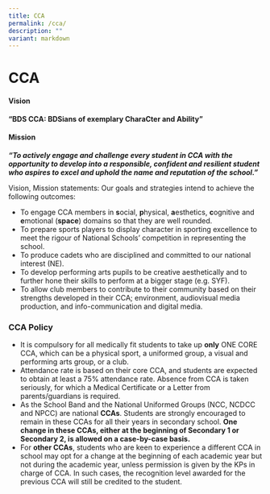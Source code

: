 ```yaml
---
title: CCA
permalink: /cca/
description: ""
variant: markdown
---
```

CCA
===

#### Vision

**“BDS CCA: BDSians of exemplary CharaCter and Ability”** 


#### Mission

**_“To actively engage and challenge every student in CCA with the opportunity to develop into a responsible, confident and resilient student who aspires to excel and uphold the name and reputation of the school.”_**

Vision, Mission statements: Our goals and strategies intend to achieve the following outcomes:   

* To engage CCA members in **s**ocial, **p**hysical, **a**esthetics, **c**ognitive and **e**motional (**space**) domains so that they are well rounded.
* To prepare sports players to display character in sporting excellence to meet the rigour of National Schools’ competition in representing the school.
* To produce cadets who are disciplined and committed to our national interest (NE).
* To develop performing arts pupils to be creative aesthetically and to further hone their skills to perform at a bigger stage (e.g. SYF). 
* To allow club members to contribute to their community based on their strengths developed in their CCA; environment, audiovisual media production, and info-communication and digital media. 

 
### CCA Policy

* It is compulsory for all medically fit students to take up **only** ONE CORE CCA, which can be a physical sport, a uniformed group, a visual and performing arts group, or a club. 
* Attendance rate is based on their core CCA, and students are expected to obtain at least a 75% attendance rate. Absence from CCA is taken seriously, for which a Medical Certificate or a Letter from parents/guardians is required.
* As the School Band and the National Uniformed Groups (NCC, NCDCC and NPCC) are national **CCAs**. Students are strongly encouraged to remain in these CCAs for all their years in secondary school. **One change in these CCAs, either at the beginning of Secondary 1 or Secondary 2, is allowed on a case-by-case basis.**
* For **other CCAs**, students who are keen to experience a different CCA in school may opt for a change at the beginning of each academic year but not during the academic year, unless permission is given by the KPs in charge of CCA. In such cases, the recognition level awarded for the previous CCA will still be credited to the student.